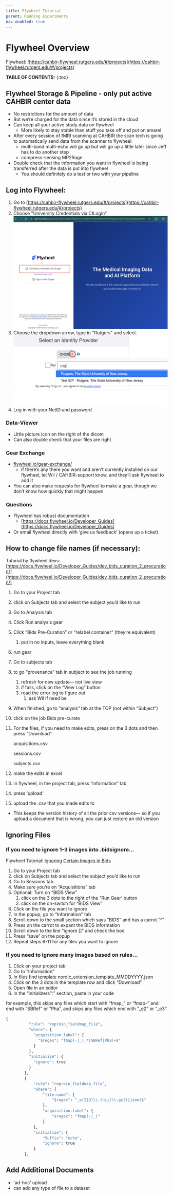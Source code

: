 ```yaml
---
title: Flywheel Tutorial
parent: Running Experiments
nav_enabled: true
---
```


# Flywheel Overview

Flywheel: [https://cahbir-flywheel.rutgers.edu/#/projects](https://cahbir-flywheel.rutgers.edu/#/projects)

**TABLE OF CONTENTS:** 
{:toc}

## Flywheel Storage & Pipeline - only put active CAHBIR center data

- No restrictions for the amount of data
- But we’re charged for the data since it’s stored in the cloud
- Can keep all your active study data on flywheel
    - More likely to stay stable than stuff you take off and put on amarel
- After every session of fMRI scanning at CAHBIR the scan tech is going to automatically send data from the scanner to flywheel
    - multi-band multi-echo will go up but will go up a little later since Jeff has to do another step
    - compress-sensing MP2Rage
- Double check that the information you want in flywheel is being transferred after the data is put into flywheel
    - You should definitely do a test or two with your pipeline

## Log into Flywheel:
1. Go to [https://cahbir-flywheel.rutgers.edu/#/projects](https://cahbir-flywheel.rutgers.edu/#/projects)
2. Choose "University Credentials via CILogin"
![login1](flywheel/login1.png)
3. Choose the dropdown arrow, type in "Rutgers" and select. 
![login2](flywheel/login2.png)
4. Log in with your NetID and password

### Data-Viewer

- Little picture icon on the right of the dicom
- Can also double check that your files are right

### Gear Exchange

- [flywheel.io/gear-exchange/](http://flywheel.io/gear-exchange/)
    - if there’s any there you want and aren’t currently installed on our flywheel, let Wil / CAHBIR-support know, and they’ll ask flywheel to add it
- You can also make requests for flywheel to make a gear, though we don’t know how quickly that might happen

### Questions

- Flywheel has robust documentation
    - [https://docs.flywheel.io/Developer_Guides](https://docs.flywheel.io/Developer_Guides)
- Or email flywheel directly with ‘give us feedback’ (opens up a ticket)


## How to change file names (if necessary):

Tutorial by flywheel devs: [https://docs.flywheel.io/Developer_Guides/dev_bids_curation_2_precuration/](https://docs.flywheel.io/Developer_Guides/dev_bids_curation_2_precuration/) 

1. Go to your Project tab
2. click on Subjects tab and select the subject you’d like to run
3. Go to Analysis tab
4. Click Run analysis gear 
5. Click “Bids Pre-Curation” or “relabel container” (they’re equivalent)
    1. put in no inputs, leave everything blank
6. run gear
7. Go to subjects tab
8. to go “provenance” tab in subject to see the job running
    1. refresh for new update— not live view
    2. if fails, click on the “View Log” button
    3. read the error log to figure out
        1. ask Wil if need be
9. When finished, go to “analysis” tab at the TOP (not within “Subject”)
10. click on the job Bids pre-curate
11. For the files, if you need to make edits, press on the 3 dots and then press “Download”
    
    acquisitions.csv 
    
    sessions.csv
    
    subjects.csv 
    
12. make the edits in excel
13. in flywheel, in the project tab, press “information” tab
14. press ‘upload’ 
15. upload the .csv that you made edits to
- This keeps the version history of all the prior csv versions— so if you upload a document that is wrong, you can just restore an old version

## Ignoring Files

### If you need to ignore 1-3 images into .bidsignore…

Flywheel Tutorial: [Ignoring Certain Images in Bids](https://docs.flywheel.io/user/bids/user_ignoring_certain_images_in_bids/)

1. Go to your Project tab
2. click on Subjects tab and select the subject you’d like to run
3. Go to Sessions tab
4. Make sure you’re on “Acquisitions” tab
5. Optional: Turn on “BIDS View”
    1. click on the 3 dots to the right of the “Run Gear’ button
    2. click on the on-switch for “BIDS View”
6. Click on the file you want to ignore
7. In the popup, go to “Information” tab
8. Scroll down to the small section which says “BIDS” and has a carrot “^”
9. Press on the carrot to expant the BIDS information
10. Scroll down to the line “ignore []” and check the box
11. Press “save” on the popup
12. Repeat steps 6-11 for any files you want to ignore

### If you need to ignore many images based on rules…

1. Click on your project tab
2. Go to “Information”
3. In files find template nordic_extension_template_MMDDYYYY.json
4. Click on the 3 dots in the template row and click “Download” 
5. Open file in an editor
6. In the “initializers":” section, paste in your code

for example, this skips any files which start with “fmap_” or “fmap-” and end with “SBRef” or “Pha”, and skips any files which end with “_e2” or “_e3”

```python
{
          "rule": "reproin_fieldmap_file",
          "where": {
            "acquisition.label": {
              "$regex": "fmap(-|_).*(SBRef|Pha)+$"
            }
          },
          "initialize": {
            "ignore": true
          }
        },
        {
            "rule": "reproin_fieldmap_file",
            "where": {
                "file.name": {
                    "$regex": "_e(2|3)\\.(nii(\\.gz|)|json)$"
                },
                "acquisition.label": {
                    "$regex": "fmap(-|_)"
                }
            },
            "initialize": {
                "Suffix": "echo",
                "ignore": true
            }
        },
```

## Add Additional Documents

- ‘ad-hoc’ upload
- can add any type of file to a dataset
